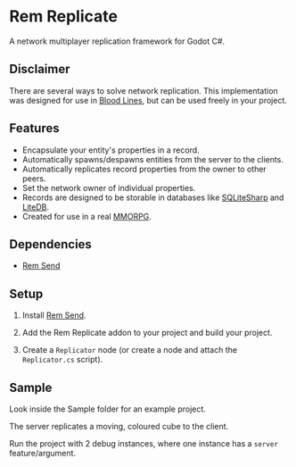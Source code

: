 # Rem Replicate

A network multiplayer replication framework for Godot C#.

## Disclaimer

There are several ways to solve network replication. This implementation was designed for use in [Blood Lines](https://youtu.be/4ptBKI0cGhI), but can be used freely in your project.

## Features

- Encapsulate your entity's properties in a record.
- Automatically spawns/despawns entities from the server to the clients.
- Automatically replicates record properties from the owner to other peers.
- Set the network owner of individual properties.
- Records are designed to be storable in databases like [SQLiteSharp](https://github.com/Joy-less/SQLiteSharp) and [LiteDB](https://github.com/mbdavid/LiteDB).
- Created for use in a real [MMORPG](https://youtu.be/4ptBKI0cGhI).

## Dependencies

- [Rem Send](https://github.com/Joy-less/RemSend)

## Setup

1. Install [Rem Send](https://github.com/Joy-less/RemSend).

2. Add the Rem Replicate addon to your project and build your project.

3. Create a `Replicator` node (or create a node and attach the `Replicator.cs` script).

## Sample

Look inside the Sample folder for an example project.

The server replicates a moving, coloured cube to the client.

Run the project with 2 debug instances, where one instance has a `server` feature/argument.